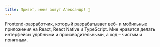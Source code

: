 ```yaml
---
title: Привет, меня зовут Александр! 🤚
---
```


Frontend-разработчик, который разрабатывает веб- и мобильные приложения на React, React Native и TypeScript. Мне нравится делать интерфейсы удобными и производительными, а код – чистым и понятным.
